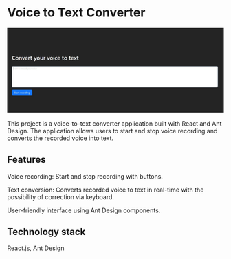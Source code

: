 # Voice to Text Converter

![alt text](src/assets/voice.jpg "description")

This project is a voice-to-text converter application built with React and Ant Design. The application allows users to start and stop voice recording and converts the recorded voice into text.

## Features

Voice recording: Start and stop recording with buttons.

Text conversion: Converts recorded voice to text in real-time with the possibility of correction via keyboard.

User-friendly interface using Ant Design components.

## Technology stack

React.js, Ant Design
